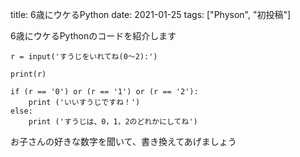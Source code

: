 title: 6歳にウケるPython
date: 2021-01-25
tags: ["Physon", "初投稿"]

6歳にウケるPythonのコードを紹介します

```physon
r = input('すうじをいれてね(0～2):')

print(r)

if (r == '0') or (r == '1') or (r == '2'):
    print ('いいすうじですね！')
else:
    print ('すうじは、0，1，2のどれかにしてね')
```

お子さんの好きな数字を聞いて、書き換えてあげましょう
